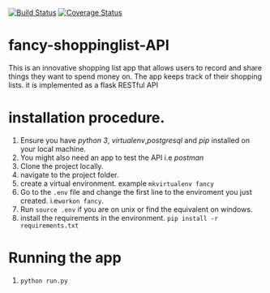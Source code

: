 [![Build Status](https://travis-ci.org/dann254/fancy-shoppinglist-API.svg?branch=master)](https://travis-ci.org/dann254/fancy-shoppinglist-API)
[![Coverage Status](https://coveralls.io/repos/github/dann254/fancy-shoppinglist-API/badge.svg?branch=master)](https://coveralls.io/github/dann254/fancy-shoppinglist-API?branch=master)
# fancy-shoppinglist-API
This is an innovative shopping list app that allows users to record and share things they want to spend money on. The app keeps track of their shopping lists. it is implemented as a flask RESTful API

# installation procedure.
  1. Ensure you have *python 3*, *virtualenv*,*postgresql* and *pip* installed on your local machine.
  2. You might also need an app to test the API i.e *postman*
  3. Clone the project locally.
  4. navigate to the project folder.
  5. create a virtual environment. example `mkvirtualenv fancy`
  6. Go to the `.env` file and change the first line to the enviroment you just created. i.e`workon fancy`.
  7. Run `source .env` if you are on unix or find the equivalent on windows.
  8. install the requirements in the environment. `pip install -r requirements.txt`

# Running the app
  1. `python run.py`
